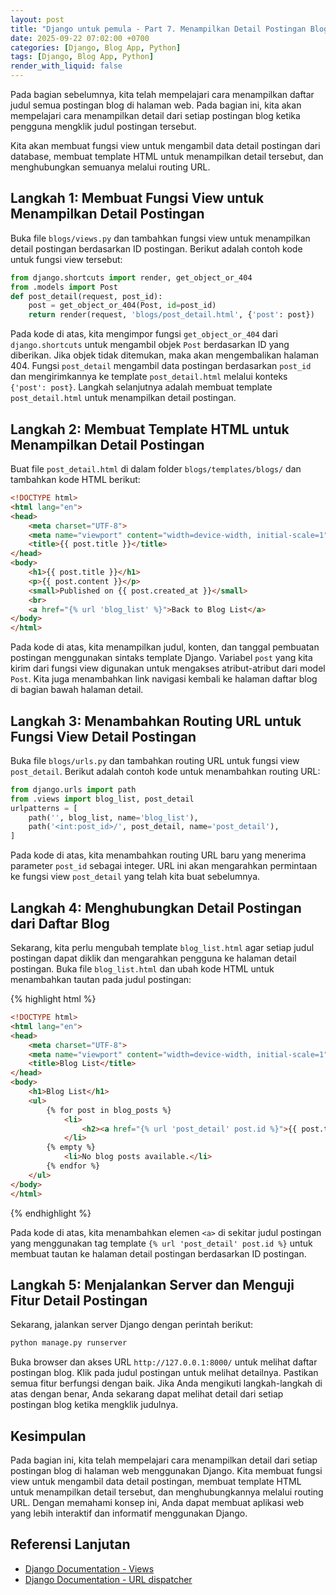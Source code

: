```yaml
---
layout: post
title: "Django untuk pemula - Part 7. Menampilkan Detail Postingan Blog"
date: 2025-09-22 07:02:00 +0700
categories: [Django, Blog App, Python]
tags: [Django, Blog App, Python]
render_with_liquid: false
---
```


Pada bagian sebelumnya, kita telah mempelajari cara menampilkan daftar judul semua postingan blog di halaman web. Pada bagian ini, kita akan mempelajari cara menampilkan detail dari setiap postingan blog ketika pengguna mengklik judul postingan tersebut. 

Kita akan membuat fungsi view untuk mengambil data detail postingan dari database, membuat template HTML untuk menampilkan detail tersebut, dan menghubungkan semuanya melalui routing URL.

## Langkah 1: Membuat Fungsi View untuk Menampilkan Detail Postingan
Buka file `blogs/views.py` dan tambahkan fungsi view untuk menampilkan detail postingan berdasarkan ID postingan. Berikut adalah contoh kode untuk fungsi view tersebut:
```python
from django.shortcuts import render, get_object_or_404
from .models import Post
def post_detail(request, post_id):
    post = get_object_or_404(Post, id=post_id)
    return render(request, 'blogs/post_detail.html', {'post': post})
```
Pada kode di atas, kita mengimpor fungsi `get_object_or_404` dari `django.shortcuts` untuk mengambil objek `Post` berdasarkan ID yang diberikan. Jika objek tidak ditemukan, maka akan mengembalikan halaman 404. Fungsi `post_detail` mengambil data postingan berdasarkan `post_id` dan mengirimkannya ke template `post_detail.html` melalui konteks `{'post': post}`.
Langkah selanjutnya adalah membuat template `post_detail.html` untuk menampilkan detail postingan.
## Langkah 2: Membuat Template HTML untuk Menampilkan Detail Postingan
Buat file `post_detail.html` di dalam folder `blogs/templates/blogs/` dan tambahkan kode HTML berikut:
```html
<!DOCTYPE html>
<html lang="en">
<head>
    <meta charset="UTF-8">
    <meta name="viewport" content="width=device-width, initial-scale=1">
    <title>{{ post.title }}</title>
</head>
<body>
    <h1>{{ post.title }}</h1>
    <p>{{ post.content }}</p>
    <small>Published on {{ post.created_at }}</small>
    <br>
    <a href="{% url 'blog_list' %}">Back to Blog List</a>
</body>
</html>
```

Pada kode di atas, kita menampilkan judul, konten, dan tanggal pembuatan postingan menggunakan sintaks template Django. Variabel `post` yang kita kirim dari fungsi view digunakan untuk mengakses atribut-atribut dari model `Post`. Kita juga menambahkan link navigasi kembali ke halaman daftar blog di bagian bawah halaman detail.
## Langkah 3: Menambahkan Routing URL untuk Fungsi View Detail Postingan
Buka file `blogs/urls.py` dan tambahkan routing URL untuk fungsi view `post_detail`. Berikut adalah contoh kode untuk menambahkan routing URL:
```python
from django.urls import path
from .views import blog_list, post_detail
urlpatterns = [
    path('', blog_list, name='blog_list'),
    path('<int:post_id>/', post_detail, name='post_detail'),
]
```
Pada kode di atas, kita menambahkan routing URL baru yang menerima parameter `post_id` sebagai integer. URL ini akan mengarahkan permintaan ke fungsi view `post_detail` yang telah kita buat sebelumnya.
## Langkah 4: Menghubungkan Detail Postingan dari Daftar Blog
Sekarang, kita perlu mengubah template `blog_list.html` agar setiap judul postingan dapat diklik dan mengarahkan pengguna ke halaman detail postingan. Buka file `blog_list.html` dan ubah kode HTML untuk menambahkan tautan pada judul postingan:

{% highlight html %}
```html
<!DOCTYPE html>
<html lang="en">
<head>
    <meta charset="UTF-8">
    <meta name="viewport" content="width=device-width, initial-scale=1">
    <title>Blog List</title>
</head>
<body>
    <h1>Blog List</h1>
    <ul>
        {% for post in blog_posts %}
            <li>
                <h2><a href="{% url 'post_detail' post.id %}">{{ post.title }}</a></h2>
            </li>
        {% empty %}
            <li>No blog posts available.</li>
        {% endfor %}
    </ul>
</body>
</html>
```
{% endhighlight %}

Pada kode di atas, kita menambahkan elemen `<a>` di sekitar judul postingan yang menggunakan tag template `{% url 'post_detail' post.id %}` untuk membuat tautan ke halaman detail postingan berdasarkan ID postingan.
## Langkah 5: Menjalankan Server dan Menguji Fitur Detail Postingan
Sekarang, jalankan server Django dengan perintah berikut:
```bash
python manage.py runserver
```
Buka browser dan akses URL `http://127.0.0.1:8000/` untuk melihat daftar postingan blog. Klik pada judul postingan untuk melihat detailnya. Pastikan semua fitur berfungsi dengan baik. Jika Anda mengikuti langkah-langkah di atas dengan benar, Anda sekarang dapat melihat detail dari setiap postingan blog ketika mengklik judulnya.
## Kesimpulan
Pada bagian ini, kita telah mempelajari cara menampilkan detail dari setiap postingan blog di halaman web menggunakan Django. Kita membuat fungsi view untuk mengambil data detail postingan, membuat template HTML untuk menampilkan detail tersebut, dan menghubungkannya melalui routing URL. Dengan memahami konsep ini, Anda dapat membuat aplikasi web yang lebih interaktif dan informatif menggunakan Django.

## Referensi Lanjutan
- [Django Documentation - Views](https://docs.djangoproject.com/en/stable/topics/http/views/)
- [Django Documentation - URL dispatcher](https://docs.djangoproject.com/en/stable/topics/http/urls/)